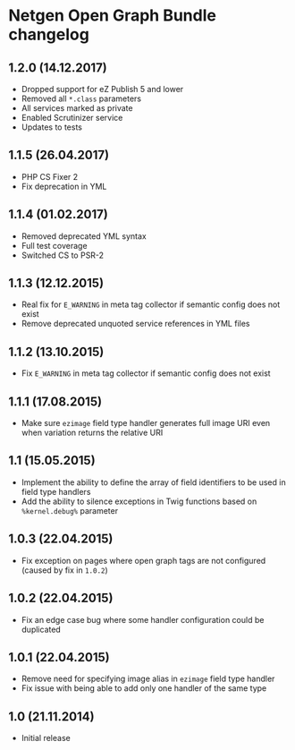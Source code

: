 Netgen Open Graph Bundle changelog
==================================

## 1.2.0 (14.12.2017)

* Dropped support for eZ Publish 5 and lower
* Removed all `*.class` parameters
* All services marked as private
* Enabled Scrutinizer service
* Updates to tests

## 1.1.5 (26.04.2017)

* PHP CS Fixer 2
* Fix deprecation in YML

## 1.1.4 (01.02.2017)

* Removed deprecated YML syntax
* Full test coverage
* Switched CS to PSR-2

## 1.1.3 (12.12.2015)

* Real fix for `E_WARNING` in meta tag collector if semantic config does not exist
* Remove deprecated unquoted service references in YML files

## 1.1.2 (13.10.2015)

* Fix `E_WARNING` in meta tag collector if semantic config does not exist

## 1.1.1 (17.08.2015)

* Make sure `ezimage` field type handler generates full image URI even when variation returns the relative URI

## 1.1 (15.05.2015)

* Implement the ability to define the array of field identifiers to be used in field type handlers
* Add the ability to silence exceptions in Twig functions based on `%kernel.debug%` parameter

## 1.0.3 (22.04.2015)

* Fix exception on pages where open graph tags are not configured (caused by fix in `1.0.2`)

## 1.0.2 (22.04.2015)

* Fix an edge case bug where some handler configuration could be duplicated

## 1.0.1 (22.04.2015)

* Remove need for specifying image alias in `ezimage` field type handler
* Fix issue with being able to add only one handler of the same type

## 1.0 (21.11.2014)

* Initial release
